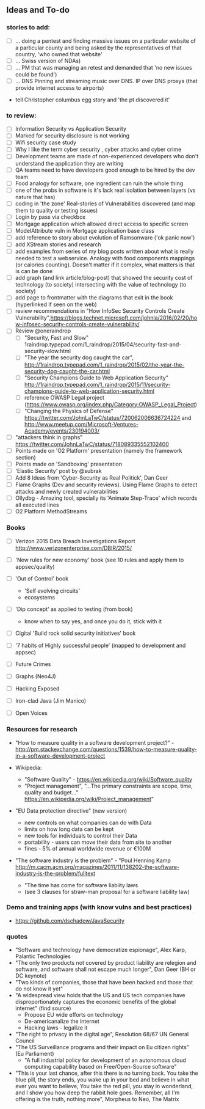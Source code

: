 ## Ideas and To-do

### stories to add:

  - [ ] ... doing a pentest and finding massive issues on a particular website of a particular county and being asked by the representatives of that country, 'who owned that website'
  - [ ] ... Swiss version of NDAs)
  - [ ] ... PM that was managing an retest and demanded that 'no new issues could be found')   
  - [ ] ... DNS Pinning and streaming music over DNS. IP over DNS proxys (that provide internet access to airports)
  - tell Christopher columbus egg story and 'the pt discovered it'
  
### to review:

  - [ ] Information Security vs Application Security
  - [ ] Marked for security disclosure is not working
  - [ ] Wifi security case study
  - [ ] Why I like the term cyber security , cyber attacks and cyber crime
  - [ ] Development teams are made of non-experienced developers who don't understand the application they are writing
  - [ ] QA teams need to have developers good enough to be hired by the dev team
  - [ ] Food analogy for software, one ingredient can ruin the whole thing
  - [ ] one of the probs in software is it's lack real isolation between layers (vs nature that has)
  - [ ] coding in 'the zone'
  Real-stories of Vulnerabilities discovered (and map them to quality or testing issues)
  - [ ] Login by pass via checkbox
  - [ ] Mortgage application which allowed direct access to specific screen
  - [ ] ModelAttribute vuln in Mortgage application base class
  - [ ] add reference to story about evolution of Ramsonware ('ok panic now')
  - [ ] add XStream stories and research
  - [ ] add examples from series of my blog posts written about what is really needed to test a webservice. Analogy with food components mappings (or calories counting). Doesn't matter if it complex, what matters is that is can be done
  - [ ] add graph (and link article/blog-post) that showed the security cost of technology (to society) intersecting with the value of technology (to society)
  - [ ] add page to frontmatter with the diagrams that exit in the book (hyperlinked if seen on the web)
  - [ ] review recommendations in "How InfoSec Security Controls Create Vulnerability",https://blogs.technet.microsoft.com/johnla/2016/02/20/how-infosec-security-controls-create-vulnerability/
  - [ ] Review @oneraindrop
    - [ ] "Security, Fast and Slow" 1raindrop.typepad.com/1_raindrop/2015/04/security-fast-and-security-slow.html
    - [ ] "The year the security dog caught the car", http://1raindrop.typepad.com/1_raindrop/2015/02/the-year-the-security-dog-caught-the-car.html
    - [ ] "Security Champions Guide to Web Application Security" http://1raindrop.typepad.com/1_raindrop/2015/11/security-champions-guide-to-web-application-security.html
    - [ ] reference OWASP Legal project (https://www.owasp.org/index.php/Category:OWASP_Legal_Project)
    - [ ] "Changing the Physics of Defense" https://twitter.com/JohnLaTwC/status/720062006636724224 and  http://www.meetup.com/Microsoft-Ventures-Academy/events/230194003/
   - [ ] "attackers think in graphs" https://twitter.com/JohnLaTwC/status/718089335552102400
   - [ ] Points made on 'O2 Platform' presentation (namely the framework section)
   - [ ] Points made on 'Sandboxing' presentation
   - [ ] 'Elastic Security' post by @subrak
   - [ ] Add 8 Ideas from 'Cyber-Security as Real Politick', Dan Geer
   - [ ] Flame Graphs (Dev and security reviews). Using Flame Graphs to detect attacks and newly created vulnerabilities
   - [ ] Ollydbg - Amazing tool, specially its 'Animate Step-Trace' which records all executed lines
   - [ ] O2 Platform MethodStreams

### Books

  - [ ] Verizon 2015 Data Breach Investigations Report  http://www.verizonenterprise.com/DBIR/2015/
  - [ ] 'New rules for new economy' book (see 10 rules and apply them to appsec/quality)

  - [ ] 'Out of Control' book
    - 'Self evolving circuits'
    - ecosystems
  - [ ] 'Dip concept' as applied to testing (from book)
    - know when to say yes, and once you do it, stick with it
  - [ ] Cigital 'Build rock solid security initiatives' book
  - [ ] '7 habits of Highly successful people' (mapped to development and appsec)
  - [ ] Future Crimes
  - [ ] Graphs (Neo4J)
  - [ ] Hacking Exposed
  - [ ] Iron-clad Java (Jim Manico)
  - [ ] Open Voices

### Resources for research

  - "How to measure quality in a software development project?" - http://pm.stackexchange.com/questions/1539/how-to-measure-quality-in-a-software-development-project
  - Wikipedia:
    - "Software Quality" - https://en.wikipedia.org/wiki/Software_quality
    - "Project management", "...The primary constraints are scope, time, quality and budget..." https://en.wikipedia.org/wiki/Project_management"

  - "EU Data protection directive" (new version)
    - new controls on what companies can do with Data
    - limits on how long data can be kept
    - new tools for individuals to control their Data  
    - portability - users can move their data from site to another
    - fines - 5% of annual worldwide revenue or €100M
  - "The software industry is the problem" -  "Poul Henning Kamp
     http://m.cacm.acm.org/magazines/2011/11/138202-the-software-industry-is-the-problem/fulltext
     - "The time has come for software liabiity laws
     - (see 3 clauses for straw-man proposal for a software liability law)


### Demo and training apps (with know vulns and best practices)
 - https://github.com/dschadow/JavaSecurity    

### quotes

  - "Software and technology have democratize espionage", Alex Karp, Palantic Technologies
  - "The only two products not covered by product liability are relegion and software, and software shall not escape much longer", Dan Geer (BH or DC keynote)
  - "Two kinds of companies, those that have been hacked and those that do not know it yet"
  - "A widespread view holds that the US and US tech companies have disproportionately captures the economic benefits of the global internet" (find source)
    - Propose EU wide efforts on technology
    - De-americanalize the internet
    - Hacking laws - legalize it
  - "The right to privacy in the digital age", Resolution 68/67 UN General Council
  - "The US Surveillance programs and their impact on Eu citizen rights" (Eu Parliament)
    - "A full industrial policy for development of an autonomous cloud computing capability based on Free/Open-Source software"
  - "This is your last chance, after this there is no turning back. You take the blue pill, the story ends, you wake up in your bed and believe in what ever you want to believe, You take the red pill, you stay in wonderland, and I show you how deep the rabbit hole goes. Remember, all I'm offering is the truth, nothing more", Morpheus to Neo, The Matrix
